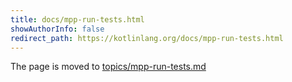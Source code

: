```yaml
---
title: docs/mpp-run-tests.html
showAuthorInfo: false
redirect_path: https://kotlinlang.org/docs/mpp-run-tests.html
---
```


The page is moved to [topics/mpp-run-tests.md](docs/topics/mpp-run-tests.md)
